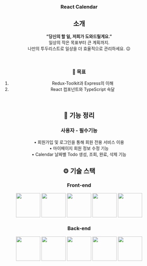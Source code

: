 <div align="center">

### React Calendar

## 소개
<b>”당신의 할 일, 저희가 도와드릴게요.”</b> <br />
일상의 작은 목표부터 큰 계획까지.<br />
나만의 투두리스트로 일상을 더 효율적으로 관리하세요. 😉

<br />

### 📌 목표
1. Redux-Toolkit과 Express의 이해
2. React 컴포넌트와 TypeScript 숙달

<br />

## 📝 기능 정리

### 사용자 - 필수기능
• 회원가입 및 로그인을 통해 회원 전용 서비스 이용
<br />
• 마이페이지 회원 정보 수정 기능
<br />
• Calendar 날짜별 Todo 생성, 조회, 완료, 삭제 기능
<br />

## ⚙ 기술 스택
### Front-end
<div>
<img src="https://github.com/yewon-Noh/readme-template/blob/main/skills/React.png?raw=true" width="80">
<img src="https://github.com/yewon-Noh/readme-template/blob/main/skills/Redux-toolkit.png?raw=true" width="80">
<img src="https://github.com/yewon-Noh/readme-template/blob/main/skills/TypeScript.png?raw=true" width="80">
<img src="https://github.com/yewon-Noh/readme-template/blob/main/skills/Axios.png?raw=true" width="80">
<img src="https://github.com/yewon-Noh/readme-template/blob/main/skills/JWT.png?raw=true" width="80">
</div>

### Back-end
<div>
<img src="https://github.com/yewon-Noh/readme-template/blob/main/skills/NodeJS.png?raw=true" width="80">
<img src="https://github.com/yewon-Noh/readme-template/blob/main/skills/ExpressJS.png?raw=true" width="80">
<img src="https://github.com/yewon-Noh/readme-template/blob/main/skills/TypeScript.png?raw=true" width="80">
<img src="https://github.com/yewon-Noh/readme-template/blob/main/skills/MongoDB.png?raw=true" width="80">
<img src="https://github.com/yewon-Noh/readme-template/blob/main/skills/JWT.png?raw=true" width="80">
</div>

